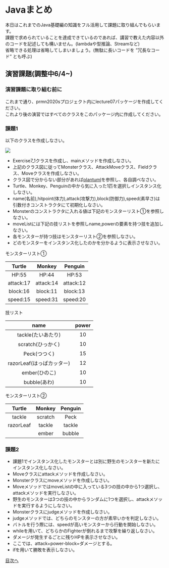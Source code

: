 # Javaまとめ

本日はこれまでのJava基礎編の知識をフル活用して課題に取り組んでもらいます。  
課題で求められていることを達成できているのであれば、講習で教えた内容以外のコードを記述しても構いません。(lambdaや型推論、Streamなど)  
省略できる処理は省略してしまいましょう。(無駄に長いコードを ”冗長なコード” とも呼ぶ)  


## 演習課題(調整中6/4~)

### 演習課題に取り組む前に

これまで通り、prmn2020sプロジェクト内にlecture07パッケージを作成してください。  
これより後の演習ではすべてのクラスをこのパッケージ内に作成してください。  

### 課題1

以下のクラスを作成しなさい。

![](http://www.plantuml.com/plantuml/png/RLFR2jim37ttLvZi9UcQifOzXL7QFOmDrZ785pYDQ4qTEyHkkyiA_TVzo6J5Tb8Oj44-biwHZfATTM9mrqunUv6w5uFe-549Q_VE3RAvElXoDBgMlu2_O-nWj7Kmy6oJyR9Sy6oTyKyIL1jl25cKWpoTNOc7rUfznW_c1hpw-toc7qDsSRpGHNdjopzRIcACf7aa-yrugKK7LOszw1EUpj9zDrAx2lzu54GJ3eqoAROzG1lY3fc_Ikig__ZWTRQCyRT199y9B3dozv5_oSSkn_YZCZ5Cv0NIYBRrbBbNgNnKL3SZMtz3rJbew7vMGMt9fMxX1nN7F7isTw98YBHx9GbeZ54WD68dSDz4XrWqWw3FmG-4yUd9PjXaLbAZed6iL898xISA07kmk0TQBMsX6zkVsqW0EKbfUKXPJwC6P1CHRrU3hYYe_KiNvtrCQxy1YhsPhnnBo9iPLlpFZGTBNK_l5hNUcpiCD1dMJNUlUqz9HLfS76YQvsMJeNaKte5kyGFw1m00)

* Exercise7_1クラスを作成し、mainメソッドを作成しなさい。  
* 上記のクラス図に従ってMonsterクラス、AttackMoveクラス、Fieldクラス、Moveクラスを作成しなさい。
* クラス図で分からない部分があれば[plantuml](https://plantuml.com/ja/class-diagram)を参照し、各自調べなさい。
* Turtle、Monkey、Penguinの中から気に入った1匹を選択しインスタンス化しなさい。  
* name(名前),hitpoint(体力),attack(攻撃力),block(防御力),speed(素早さ)は引数付きコンストラクタにて初期化しなさい。  
* Monsterのコンストラクタに入れる値は下記のモンスターリスト①を参照しなさい。  
* moveListには下記の技リストを参照しname,powerの要素を持つ技を追加しなさい。 
* 各モンスターが持つ技はモンスターリスト②を参照しなさい。
* どのモンスターをインスタンス化したのかを分かるように表示させなさい。  

モンスターリスト①

|Turtle|Monkey|Penguin|
|:-------:|:------:|:------:|
|HP:55|HP:44|HP:53|
|attack:17|attack:14|attack:12|
|block:16|block:11|block:13|
|speed:15|speed:31|speed:20|

技リスト  

|name|power|
|:-------:|:------:|
|tackle(たいあたり)|10|
|scratch(ひっかく)|10|
|Peck(つつく)|15|
|razorLeaf(はっぱカッター)|12|
|ember(ひのこ)|10|
|bubble(あわ)|10|


モンスターリスト②

|Turtle|Monkey|Penguin|
|:-------:|:------:|:------:|
|tackle|scratch|Peck|
|razorLeaf|tackle|tackle|
||ember|bubble|  
  
  
### 課題2

* 課題1でインスタンス化したモンスターとは別に野生のモンスターを新たにインスタンス化しなさい。  
* Moveクラスにattackメソッドを作成しなさい。
* Monsterクラスにmoveメソッドを作成しなさい。 
* MoveメソッドではmoveListの中に入っている3つの技の中から1つ選択し、attackメソッドを実行しなさい。 
* 野生のモンスターは3つの技の中からランダムに1つを選択し、attackメソッドを実行するようにしなさい。  
* Monsterクラスにjudgeメソッドを作成しなさい。
* judgeメソッドでは、どちらのモンスターの方が素早いかを判定しなさい。
* バトルを行う際には、speedが高いモンスターから行動を開始しなさい。
* whileを用いて、どちらかのFighterが倒れるまで攻撃を繰り返しなさい。  
* ダメージが発生するごとに残りHPを表示させなさい。  
* ここでは、attack+power-block=ダメージとする。 
* ifを用いて勝敗を表示しなさい。

[目次へ](../README.md)

